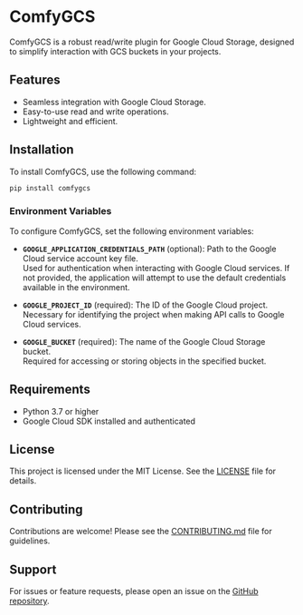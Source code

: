 # ComfyGCS

ComfyGCS is a robust read/write plugin for Google Cloud Storage, designed to simplify interaction with GCS buckets in your projects.

## Features

- Seamless integration with Google Cloud Storage.
- Easy-to-use read and write operations.
- Lightweight and efficient.

## Installation

To install ComfyGCS, use the following command:

```bash
pip install comfygcs
```

### Environment Variables

To configure ComfyGCS, set the following environment variables:

- **`GOOGLE_APPLICATION_CREDENTIALS_PATH`** (optional): Path to the Google Cloud service account key file.  
    Used for authentication when interacting with Google Cloud services. If not provided, the application will attempt to use the default credentials available in the environment.

- **`GOOGLE_PROJECT_ID`** (required): The ID of the Google Cloud project.  
    Necessary for identifying the project when making API calls to Google Cloud services.

- **`GOOGLE_BUCKET`** (required): The name of the Google Cloud Storage bucket.  
    Required for accessing or storing objects in the specified bucket.

## Requirements

- Python 3.7 or higher
- Google Cloud SDK installed and authenticated

## License

This project is licensed under the MIT License. See the [LICENSE](LICENSE) file for details.

## Contributing

Contributions are welcome! Please see the [CONTRIBUTING.md](CONTRIBUTING.md) file for guidelines.

## Support

For issues or feature requests, please open an issue on the [GitHub repository](https://github.com/your-repo/comfygcs).
